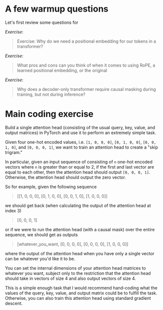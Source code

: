 # A few warmup questions

Let's first review some questions for 

*Exercise*:

> Exercise: Why do we need a positional embedding for our tokens in a
> transformer?

*Exercise*:

> What pros and cons can you think of when it comes to using RoPE, a
> learned positional embedding, or the original 

*Exercise*: 

> Why does a decoder-only transformer require causal masking during
> training, but not during inference?

# Main coding exercise

Build a single attention head (consisting of the usual query, key, value, and
output matrices) in PyTorch and use it to perform an extremely simple task.

Given four one-hot encoded values, i.e. `[1, 0, 0, 0]`, `[0, 1, 0, 0]`, `[0, 0,
1, 0]`, and `[0, 0, 0, 1]`, we want to train an attention head to create a "skip
trigram."

In particular, given an input sequence of consisting of `n` one-hot encoded
vectors where `n` is greater than or equal to 2, if the first and last vector are
equal to each other, then the attention head should output `[0, 0, 0, 1]`.
Otherwise, the attention head should output the zero vector.

So for example, given the following sequence

> [[1, 0, 0, 0], [0, 1, 0, 0], [0, 0, 1, 0], [1, 0, 0, 0]]

we should get back (when calculating the output of the attention head at index
3)

> [0, 0, 0, 1]

or if we were to run the attention head (with a causal mask) over the entire
sequence, we should get as outputs

> [whatever_you_want, [0, 0, 0, 0], [0, 0, 0, 0], [1, 0, 0, 0]]

where the output of the attention head when you have only a single vector can be
whatever you'd like it to be.

You can set the internal dimensions of your attention head matrices to whatever
you want, subject only to the restriction that the attention head should take in
vectors of size 4 and also output vectors of size 4.

This is a simple enough task that I would recommend hand-coding what the values
of the query, key, value, and output matrix could be to fulfill the task.
Otherwise, you can also train this attention head using standard gradient
descent.


